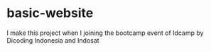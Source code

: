 # basic-website
I make this project when I joining the bootcamp event of Idcamp by Dicoding Indonesia and Indosat
